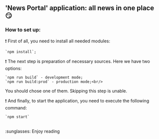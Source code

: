## 'News Portal' application: all news in one place :smirk:

### How to set up:
:exclamation: First of all, you need to install all needed modules:

    `npm install`;

:exclamation: The next step is preparation of necessary sources. Here we have two options:

    `npm run build` - development mode;
    `npm run build:prod` - production mode;<br/>
    
  You should chose one of them. Skipping this step is unable.
  
:exclamation: And finally, to start the application, you need to execute the following command:
    
    `npm start`

<br/>
:sunglasses: Enjoy reading
